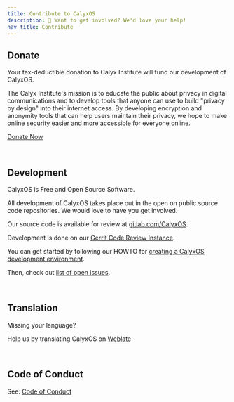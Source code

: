 ```yaml
---
title: Contribute to CalyxOS
description: 💁 Want to get involved? We'd love your help!
nav_title: Contribute
---
```


## Donate

Your tax-deductible donation to Calyx Institute will fund our development of CalyxOS.

The Calyx Institute's mission is to educate the public about privacy in digital communications and to develop tools that anyone can use to build "privacy by design" into their internet access. By developing encryption and anonymity tools that can help users maintain their privacy, we hope to make online security easier and more accessible for everyone online.

<a class="btn btn-outline-secondary" href="https://members.calyxinstitute.org/donate">Donate Now</a>

<br />

## Development

CalyxOS is Free and Open Source Software.

All development of CalyxOS takes place out in the open on public source code repositories. We would love to have you get involved.

Our source code is available for review at [gitlab.com/CalyxOS](https://gitlab.com/CalyxOS).

Development is done on our [Gerrit Code Review Instance](https://review.calyxos.org/).

You can get started by following our HOWTO for [creating a CalyxOS development environment](https://gitlab.com/CalyxOS/calyxos/wikis/Getting-Started).

Then, check out [list of open issues](https://gitlab.com/CalyxOS/calyxos/issues/).

<br />

## Translation

Missing your language?

Help us by translating CalyxOS on [Weblate](https://hosted.weblate.org/projects/calyxos)

<br />

## Code of Conduct
See: [Code of Conduct](code-of-conduct)

